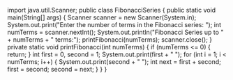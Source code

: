 import java.util.Scanner;
public class FibonacciSeries {
    public static void main(String[] args) {
        Scanner scanner = new Scanner(System.in);
        System.out.print("Enter the number of terms in the Fibonacci series: ");
        int numTerms = scanner.nextInt();
        System.out.println("Fibonacci Series up to " + numTerms + " terms:");
        printFibonacci(numTerms);
        scanner.close();
    }
    private static void printFibonacci(int numTerms) {
        if (numTerms <= 0) {
            return;
        }
        int first = 0, second = 1;
        System.out.print(first + " ");
        for (int i = 1; i < numTerms; i++) {
            System.out.print(second + " ");
            int next = first + second;
            first = second;
            second = next;
        }
    }
}

